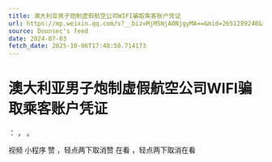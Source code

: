 ```yaml
---
title: 澳大利亚男子炮制虚假航空公司WIFI骗取乘客账户凭证
url: https://mp.weixin.qq.com/s?__biz=MjM5NjA0NjgyMA==&mid=2651289248&idx=2&sn=0ed16bfa6004f8db9a0e80d0cf122c69
source: Doonsec's feed
date: 2024-07-03
fetch_date: 2025-10-06T17:40:50.714173
---
```


# 澳大利亚男子炮制虚假航空公司WIFI骗取乘客账户凭证

：
，
。

视频
小程序
赞
，轻点两下取消赞
在看
，轻点两下取消在看